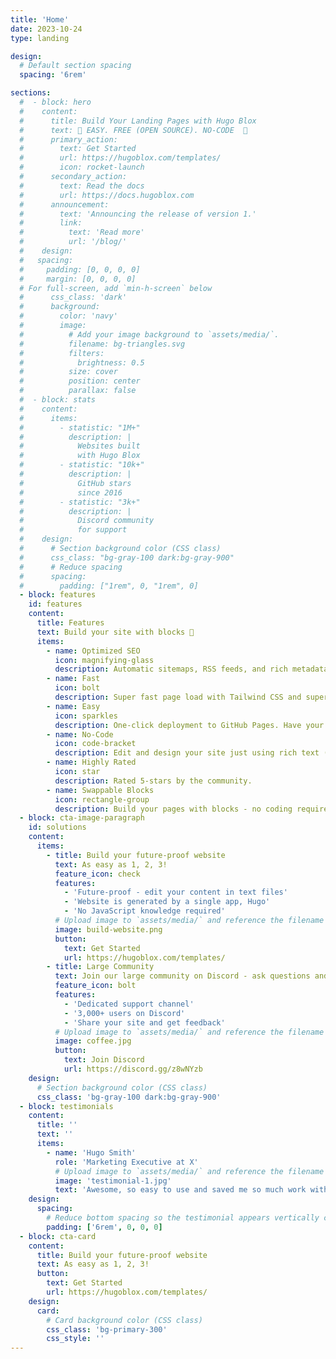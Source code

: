 ```yaml
---
title: 'Home'
date: 2023-10-24
type: landing

design:
  # Default section spacing
  spacing: '6rem'

sections:
  #  - block: hero
  #    content:
  #      title: Build Your Landing Pages with Hugo Blox
  #      text: 🧱 EASY. FREE (OPEN SOURCE). NO-CODE  🧱
  #      primary_action:
  #        text: Get Started
  #        url: https://hugoblox.com/templates/
  #        icon: rocket-launch
  #      secondary_action:
  #        text: Read the docs
  #        url: https://docs.hugoblox.com
  #      announcement:
  #        text: 'Announcing the release of version 1.'
  #        link:
  #          text: 'Read more'
  #          url: '/blog/'
  #    design:
  #   spacing:
  #     padding: [0, 0, 0, 0]
  #     margin: [0, 0, 0, 0]
  # For full-screen, add `min-h-screen` below
  #      css_class: 'dark'
  #      background:
  #        color: 'navy'
  #        image:
  #          # Add your image background to `assets/media/`.
  #          filename: bg-triangles.svg
  #          filters:
  #            brightness: 0.5
  #          size: cover
  #          position: center
  #          parallax: false
  #  - block: stats
  #    content:
  #      items:
  #        - statistic: "1M+"
  #          description: |
  #            Websites built
  #            with Hugo Blox
  #        - statistic: "10k+"
  #          description: |
  #            GitHub stars
  #            since 2016
  #        - statistic: "3k+"
  #          description: |
  #            Discord community
  #            for support
  #    design:
  #      # Section background color (CSS class)
  #      css_class: "bg-gray-100 dark:bg-gray-900"
  #      # Reduce spacing
  #      spacing:
  #        padding: ["1rem", 0, "1rem", 0]
  - block: features
    id: features
    content:
      title: Features
      text: Build your site with blocks 🧱
      items:
        - name: Optimized SEO
          icon: magnifying-glass
          description: Automatic sitemaps, RSS feeds, and rich metadata take the pain out of SEO and syndication.
        - name: Fast
          icon: bolt
          description: Super fast page load with Tailwind CSS and super fast site building with Hugo.
        - name: Easy
          icon: sparkles
          description: One-click deployment to GitHub Pages. Have your new website live within 5 minutes!
        - name: No-Code
          icon: code-bracket
          description: Edit and design your site just using rich text (Markdown) and configurable YAML parameters.
        - name: Highly Rated
          icon: star
          description: Rated 5-stars by the community.
        - name: Swappable Blocks
          icon: rectangle-group
          description: Build your pages with blocks - no coding required!
  - block: cta-image-paragraph
    id: solutions
    content:
      items:
        - title: Build your future-proof website
          text: As easy as 1, 2, 3!
          feature_icon: check
          features:
            - 'Future-proof - edit your content in text files'
            - 'Website is generated by a single app, Hugo'
            - 'No JavaScript knowledge required'
          # Upload image to `assets/media/` and reference the filename here
          image: build-website.png
          button:
            text: Get Started
            url: https://hugoblox.com/templates/
        - title: Large Community
          text: Join our large community on Discord - ask questions and get live responses
          feature_icon: bolt
          features:
            - 'Dedicated support channel'
            - '3,000+ users on Discord'
            - 'Share your site and get feedback'
          # Upload image to `assets/media/` and reference the filename here
          image: coffee.jpg
          button:
            text: Join Discord
            url: https://discord.gg/z8wNYzb
    design:
      # Section background color (CSS class)
      css_class: 'bg-gray-100 dark:bg-gray-900'
  - block: testimonials
    content:
      title: ''
      text: ''
      items:
        - name: 'Hugo Smith'
          role: 'Marketing Executive at X'
          # Upload image to `assets/media/` and reference the filename here
          image: 'testimonial-1.jpg'
          text: 'Awesome, so easy to use and saved me so much work with the swappable pre-designed sections!'
    design:
      spacing:
        # Reduce bottom spacing so the testimonial appears vertically centered between sections
        padding: ['6rem', 0, 0, 0]
  - block: cta-card
    content:
      title: Build your future-proof website
      text: As easy as 1, 2, 3!
      button:
        text: Get Started
        url: https://hugoblox.com/templates/
    design:
      card:
        # Card background color (CSS class)
        css_class: 'bg-primary-300'
        css_style: ''
---
```

